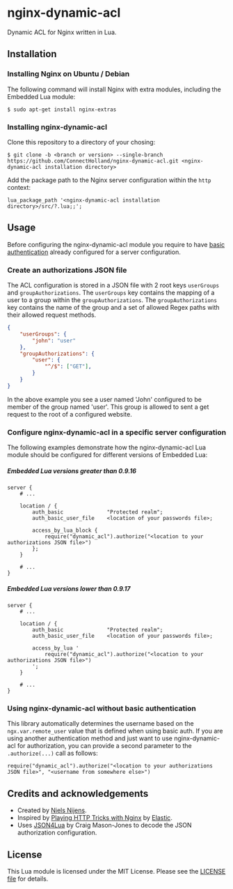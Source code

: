# nginx-dynamic-acl
Dynamic ACL for Nginx written in Lua.

## Installation

### Installing Nginx on Ubuntu / Debian
The following command will install Nginx with extra modules, including the Embedded Lua module:
```
$ sudo apt-get install nginx-extras
```

### Installing nginx-dynamic-acl
Clone this repository to a directory of your chosing:
```
$ git clone -b <branch or version> --single-branch https://github.com/ConnectHolland/nginx-dynamic-acl.git <nginx-dynamic-acl installation directory>
```

Add the package path to the Nginx server configuration within the `http` context:
```
lua_package_path '<nginx-dynamic-acl installation directory>/src/?.lua;;';
```


## Usage
Before configuring the nginx-dynamic-acl module you require to have [basic authentication](http://nginx.org/en/docs/http/ngx_http_auth_basic_module.html) already configured for a server configuration.

### Create an authorizations JSON file
The ACL configuration is stored in a JSON file with 2 root keys `userGroups` and `groupAuthorizations`.
The `userGroups` key contains the mapping of a user to a group within the `groupAuthorizations`.
The `groupAuthorizations` key contains the name of the group and a set of allowed Regex paths with their allowed request methods.

``` json
{
    "userGroups": {
        "john": "user"
    },
    "groupAuthorizations": {
        "user": {
            "^/$": ["GET"],
        }
    }
}
```

In the above example you see a user named 'John' configured to be member of the group named 'user'.
This group is allowed to sent a get request to the root of a configured website.

### Configure nginx-dynamic-acl in a specific server configuration
The following examples demonstrate how the nginx-dynamic-acl Lua module should be configured for different versions of Embedded Lua:

##### Embedded Lua versions greater than 0.9.16

```
server {
    # ...

    location / {
        auth_basic              "Protected realm";
        auth_basic_user_file    <location of your passwords file>;

        access_by_lua_block {
            require("dynamic_acl").authorize("<location to your authorizations JSON file>")
        };
    }

    # ...
}
```


##### Embedded Lua versions lower than 0.9.17

```
server {
    # ...

    location / {
        auth_basic              "Protected realm";
        auth_basic_user_file    <location of your passwords file>;

        access_by_lua '
            require("dynamic_acl").authorize("<location to your authorizations JSON file>")
        ';
    }

    # ...
}
```


### Using nginx-dynamic-acl without basic authentication
This library automatically determines the username based on the `ngx.var.remote_user` value that is defined when using basic auth. If you are using another authentication method and just want to
use nginx-dynamic-acl for authorization, you can provide a second parameter to the `.authorize(...)` call as follows:

```
require("dynamic_acl").authorize("<location to your authorizations JSON file>", "<username from somewhere else>")
```

## Credits and acknowledgements
* Created by [Niels Nijens](http://github.com/niels-nijens).
* Inspired by [Playing HTTP Tricks with Nginx](https://www.elastic.co/blog/playing-http-tricks-nginx) by [Elastic](https://github.com/elastic).
* Uses [JSON4Lua](http://json.luaforge.net/) by Craig Mason-Jones to decode the JSON authorization configuration.


## License
This Lua module is licensed under the MIT License. Please see the [LICENSE file](LICENSE.md) for details.
